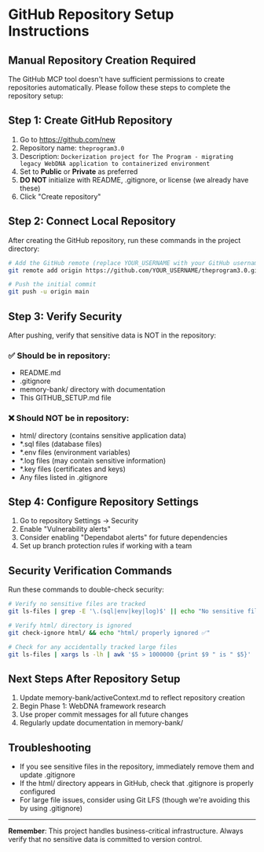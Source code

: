# GitHub Repository Setup Instructions

## Manual Repository Creation Required

The GitHub MCP tool doesn't have sufficient permissions to create repositories automatically. Please follow these steps to complete the repository setup:

## Step 1: Create GitHub Repository
1. Go to https://github.com/new
2. Repository name: `theprogram3.0`
3. Description: `Dockerization project for The Program - migrating legacy WebDNA application to containerized environment`
4. Set to **Public** or **Private** as preferred
5. **DO NOT** initialize with README, .gitignore, or license (we already have these)
6. Click "Create repository"

## Step 2: Connect Local Repository
After creating the GitHub repository, run these commands in the project directory:

```bash
# Add the GitHub remote (replace YOUR_USERNAME with your GitHub username)
git remote add origin https://github.com/YOUR_USERNAME/theprogram3.0.git

# Push the initial commit
git push -u origin main
```

## Step 3: Verify Security
After pushing, verify that sensitive data is NOT in the repository:

### ✅ Should be in repository:
- README.md
- .gitignore
- memory-bank/ directory with documentation
- This GITHUB_SETUP.md file

### ❌ Should NOT be in repository:
- html/ directory (contains sensitive application data)
- *.sql files (database files)
- *.env files (environment variables)
- *.log files (may contain sensitive information)
- *.key files (certificates and keys)
- Any files listed in .gitignore

## Step 4: Configure Repository Settings
1. Go to repository Settings → Security
2. Enable "Vulnerability alerts"
3. Consider enabling "Dependabot alerts" for future dependencies
4. Set up branch protection rules if working with a team

## Security Verification Commands
Run these commands to double-check security:

```bash
# Verify no sensitive files are tracked
git ls-files | grep -E '\.(sql|env|key|log)$' || echo "No sensitive files tracked ✅"

# Verify html/ directory is ignored
git check-ignore html/ && echo "html/ properly ignored ✅"

# Check for any accidentally tracked large files
git ls-files | xargs ls -lh | awk '$5 > 1000000 {print $9 " is " $5}' || echo "No large files tracked ✅"
```

## Next Steps After Repository Setup
1. Update memory-bank/activeContext.md to reflect repository creation
2. Begin Phase 1: WebDNA framework research
3. Use proper commit messages for all future changes
4. Regularly update documentation in memory-bank/

## Troubleshooting
- If you see sensitive files in the repository, immediately remove them and update .gitignore
- If the html/ directory appears in GitHub, check that .gitignore is properly configured
- For large file issues, consider using Git LFS (though we're avoiding this by using .gitignore)

---
**Remember**: This project handles business-critical infrastructure. Always verify that no sensitive data is committed to version control.
